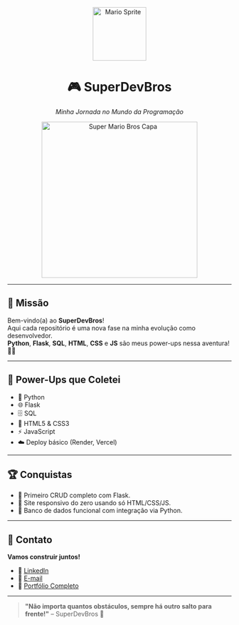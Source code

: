 <p align="center">
  <img src="https://static.wikia.nocookie.net/mario/images/2/2e/Mario_SMB_Sprite.png" alt="Mario Sprite" width="120" />
</p>

<h1 align="center">🎮 SuperDevBros</h1>
<p align="center"><i>Minha Jornada no Mundo da Programação</i></p>

<p align="center">
  <img src="https://upload.wikimedia.org/wikipedia/en/0/03/Super_Mario_Bros._box.png" alt="Super Mario Bros Capa" width="350" />
</p>

---

## 🚀 Missão

Bem-vindo(a) ao **SuperDevBros**!  
Aqui cada repositório é uma nova fase na minha evolução como desenvolvedor.   
**Python**, **Flask**, **SQL**, **HTML**, **CSS** e **JS** são meus power-ups nessa aventura! 🚀🧩

---

## 🎯 Power-Ups que Coletei

- 🐍 Python
- 🌐 Flask
- 🗄️ SQL
- 🎨 HTML5 & CSS3
- ⚡ JavaScript
- ☁️ Deploy básico (Render, Vercel)

---

## 🏆 Conquistas

- 🥇 Primeiro CRUD completo com Flask.
- 🥈 Site responsivo do zero usando só HTML/CSS/JS.
- 🥉 Banco de dados funcional com integração via Python.

---

## 📩 Contato

**Vamos construir juntos!**

- 🔗 [LinkedIn](https://www.linkedin.com/in/seu-usuario)
- 💬 [E-mail](mailto:seuemail@gmail.com)
- 📂 [Portfólio Completo](https://seuportfolio.com)

---

<blockquote>
  <b>"Não importa quantos obstáculos, sempre há outro salto para frente!"</b> – SuperDevBros 🏁
</blockquote>
